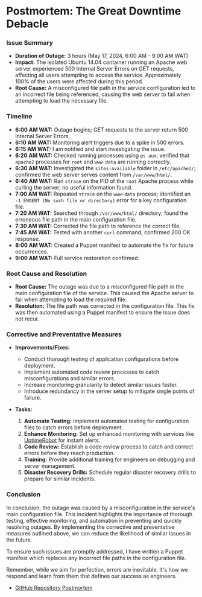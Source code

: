 # Postmortem: The Great Downtime Debacle

### Issue Summary

- **Duration of Outage:** 3 hours (May 17, 2024, 6:00 AM - 9:00 AM WAT)
- **Impact:** The isolated Ubuntu 14.04 container running an Apache web server experienced 500 Internal Server Errors on GET requests, affecting all users attempting to access the service. Approximately 100% of the users were affected during this period.
- **Root Cause:** A misconfigured file path in the service configuration led to an incorrect file being referenced, causing the web server to fail when attempting to load the necessary file.

### Timeline

- **6:00 AM WAT:** Outage begins; GET requests to the server return 500 Internal Server Errors.
- **6:10 AM WAT:** Monitoring alert triggers due to a spike in 500 errors.
- **6:15 AM WAT:** I am notified and start investigating the issue.
- **6:20 AM WAT:** Checked running processes using `ps aux`; verified that `apache2` processes for `root` and `www-data` are running correctly.
- **6:30 AM WAT:** Investigated the `sites-available` folder in `/etc/apache2/`; confirmed the web server serves content from `/var/www/html/`.
- **6:40 AM WAT:** Ran `strace` on the PID of the `root` Apache process while curling the server; no useful information found.
- **7:00 AM WAT:** Repeated `strace` on the `www-data` process; identified an `-1 ENOENT (No such file or directory)` error for a key configuration file.
- **7:20 AM WAT:** Searched through `/var/www/html/` directory; found the erroneous file path in the main configuration file.
- **7:30 AM WAT:** Corrected the file path to reference the correct file.
- **7:45 AM WAT:** Tested with another `curl` command; confirmed 200 OK response.
- **8:00 AM WAT:** Created a Puppet manifest to automate the fix for future occurrences.
- **9:00 AM WAT:** Full service restoration confirmed.

### Root Cause and Resolution

- **Root Cause:** The outage was due to a misconfigured file path in the main configuration file of the service. This caused the Apache server to fail when attempting to load the required file.
- **Resolution:** The file path was corrected in the configuration file. This fix was then automated using a Puppet manifest to ensure the issue does not recur.

### Corrective and Preventative Measures

- **Improvements/Fixes:**
  - Conduct thorough testing of application configurations before deployment.
  - Implement automated code review processes to catch misconfigurations and similar errors.
  - Increase monitoring granularity to detect similar issues faster.
  - Introduce redundancy in the server setup to mitigate single points of failure.

- **Tasks:**
  1. **Automate Testing:** Implement automated testing for configuration files to catch errors before deployment.
  2. **Enhance Monitoring:** Set up enhanced monitoring with services like [UptimeRobot](https://uptimerobot.com/) for instant alerts.
  3. **Code Review:** Establish a code review process to catch and correct errors before they reach production.
  4. **Training:** Provide additional training for engineers on debugging and server management.
  5. **Disaster Recovery Drills:** Schedule regular disaster recovery drills to prepare for similar incidents.

### Conclusion

In conclusion, the outage was caused by a misconfiguration in the service's main configuration file. This incident highlights the importance of thorough testing, effective monitoring, and automation in preventing and quickly resolving outages. By implementing the corrective and preventative measures outlined above, we can reduce the likelihood of similar issues in the future.

To ensure such issues are promptly addressed, I have written a Puppet manifest which replaces any incorrect file paths in the configuration file.

Remember, while we aim for perfection, errors are inevitable. It's how we respond and learn from them that defines our success as engineers.


- [GitHub Repository Postmortem](https://github.com/Maxzeno/alx-system_engineering-devops/blob/main/0x19-postmortem/README.md)
